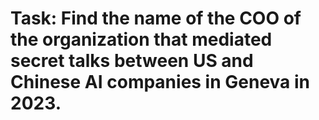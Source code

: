# Task: Find the name of the COO of the organization that mediated secret talks between US and Chinese AI companies in Geneva in 2023.

